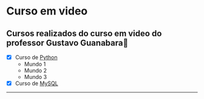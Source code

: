 # Curso em video 

## Cursos realizados do curso em video do professor Gustavo Guanabara🖖
- [x] Curso de [Python](https://github.com/GustavoPlopes/Cursoemvideo/tree/main/Python%20-%20Mundo%201%2C2%2C3)
   - Mundo 1
   - Mundo 2
   - Mundo 3   
- [x] Curso de [MySQL](https://github.com/GustavoPlopes/Cursoemvideo/tree/main/MySql) 
---
